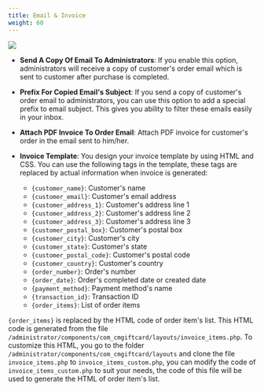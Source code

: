 ```yaml
---
title: Email & Invoice
weight: 60
---
```

![](/images/configuration_08.jpg)

* **Send A Copy Of Email To Administrators**: If you enable this option, administrators will receive a copy of customer's order email which is sent to customer after purchase is completed.
* **Prefix For Copied Email's Subject**: If you send a copy of customer's order email to administrators, you can use this option to add a special prefix to email subject. This gives you ability to filter these emails easily in your inbox.
* **Attach PDF Invoice To Order Email**: Attach PDF invoice for customer's order in the email sent to him/her.
* **Invoice Template**: You design your invoice template by using HTML and CSS. You can use the following tags in the template, these tags are replaced by actual information when invoice is generated:

  * `{customer_name}`: Customer's name
  * `{customer_email}`: Customer's email address
  * `{customer_address_1}`: Customer's address line 1
  * `{customer_address_2}`: Customer's address line 2
  * `{customer_address_3}`: Customer's address line 3
  * `{customer_postal_box}`: Customer's postal box
  * `{customer_city}`: Customer's city
  * `{customer_state}`: Customer's state
  * `{customer_postal_code}`: Customer's postal code
  * `{customer_country}`: Customer's country
  * `{order_number}`: Order's number
  * `{order_date}`: Order's completed date or created date
  * `{payment_method}`: Payment method's name
  * `{transaction_id}`: Transaction ID
  * `{order_items}`: List of order items

`{order_items}` is replaced by the HTML code of order item's list. This HTML code is generated from the file `/administrator/components/com_cmgiftcard/layouts/invoice_items.php`. To customize this HTML, you go to the folder `/administrator/components/com_cmgiftcard/layouts` and clone the file `invoice_items.php` to `invoice_items_custom.php`, you can modify the code of `invoice_items_custom.php` to suit your needs, the code of this file will be used to generate the HTML of order item's list.